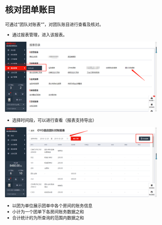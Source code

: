 # 核对团单账目

可通过“团队对账表“”，对团队账目进行查看及核对。

* 通过报表管理，进入该报表。

![](../../../.gitbook/assets/image%20%28383%29.png)

* 选择时间段，可以进行查看（报表支持导出）

![](../../../.gitbook/assets/image%20%28804%29.png)

* 以团为单位展示团单中各个房间的账务信息
* 小计为一个团单下各房间账务数据之和
* 合计统计的为所查询的范围内数据之和

